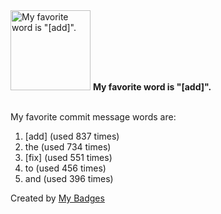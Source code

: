 <img src="https://my-badges.github.io/my-badges/favorite-word.png" alt="My favorite word is &quot;[add]&quot;." title="My favorite word is &quot;[add]&quot;." width="128">
<strong>My favorite word is &quot;[add]&quot;.</strong>
<br><br>

My favorite commit message words are:

1. [add] (used 837 times)
2. the (used 734 times)
3. [fix] (used 551 times)
4. to (used 456 times)
5. and (used 396 times)


Created by <a href="https://github.com/my-badges/my-badges">My Badges</a>